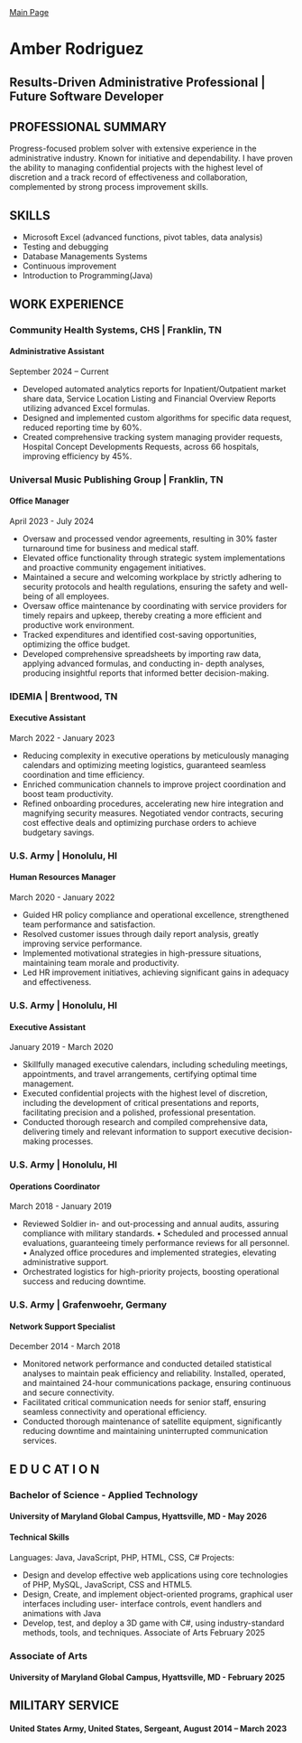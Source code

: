 <body> 
<a href="https://amberkrodriguez.github.io/Portfolio-/">Main Page</a> 
<br>
<h1>Amber Rodriguez</h1>
<h2>Results-Driven Administrative Professional | Future Software Developer</h2>

<h2>PROFESSIONAL SUMMARY</h2>
<p>
Progress-focused problem solver with extensive experience in the administrative industry. Known for initiative and dependability. I have proven the ability to managing confidential projects with the highest level of discretion and a track record of effectiveness and collaboration, complemented by strong process improvement skills.</p>


<h2>SKILLS</h2>
  <ul>
    <li>Microsoft Excel (advanced functions, pivot tables, data analysis)</li>
    <li>Testing and debugging</li>
    <li>Database Managements Systems</li>
    <li>Continuous improvement</li>
    <li>Introduction to Programming(Java)</li>
  </ul>

<h2>WORK EXPERIENCE</h2>

<h3>Community Health Systems, CHS | Franklin, TN</h3>
<h4>Administrative Assistant</h4>
September 2024 – Current<br>
<ul>
  <li>Developed automated analytics reports for Inpatient/Outpatient market share data, Service Location Listing and
  Financial Overview Reports utilizing advanced Excel formulas.</li>
  <li>Designed and implemented custom algorithms for specific data request, reduced reporting time by 60%.</li>
  <li>Created comprehensive tracking system managing provider requests, Hospital Concept Developments Requests, across 66 hospitals, 
    improving efficiency by 45%.</li>
</ul>

<h3>Universal Music Publishing Group | Franklin, TN</h3>
<h4>Office Manager</h4>
April 2023 - July 2024
<ul>
  <li>Oversaw and processed vendor agreements, resulting in 30% faster turnaround time for business and medical staff.</li>
  <li>Elevated office functionality through strategic system implementations and proactive community engagement initiatives.</li>
  <li>Maintained a secure and welcoming workplace by strictly adhering to security protocols and health regulations, ensuring the safety and well-being of all employees.</li>
  <li>Oversaw office maintenance by coordinating with service providers for timely repairs and upkeep, thereby creating a more efficient and productive work environment.</li>
  <li>Tracked expenditures and identified cost-saving opportunities, optimizing the office budget.</li>
  <li>Developed comprehensive spreadsheets by importing raw data, applying advanced formulas, and conducting in-
  depth analyses, producing insightful reports that informed better decision-making.</li>
</ul>

<h3>IDEMIA | Brentwood, TN </h3>
<h4>Executive Assistant</h4>
March 2022 - January 2023 
<ul>
  <li>Reducing complexity in executive operations by meticulously managing calendars and optimizing meeting logistics, guaranteed seamless coordination and time efficiency.</li>
  <li>Enriched communication channels to improve project coordination and boost team productivity.</li>
  <li>Refined onboarding procedures, accelerating new hire integration and magnifying security measures. Negotiated
  vendor contracts, securing cost effective deals and optimizing purchase orders to achieve budgetary savings.</li>
</ul>

<h3>U.S. Army | Honolulu, HI</h3>
<h4>Human Resources Manager</h4>
  March 2020 - January 2022 
 <ul>   
  <li>Guided HR policy compliance and operational excellence, strengthened team performance and satisfaction.</li>
  <li>Resolved customer issues through daily report analysis, greatly improving service performance.</li>
  <li>Implemented motivational strategies in high-pressure situations, maintaining team morale and productivity.</li>
  <li>Led HR improvement initiatives, achieving significant gains in adequacy and effectiveness.</li>
 </ul>
 
<h3>U.S. Army | Honolulu, HI </h3>
<h4>Executive Assistant</h4>
January 2019 - March 2020 
<ul>
  <li>Skillfully managed executive calendars, including scheduling meetings, appointments, and travel arrangements, certifying optimal time management.
  <li>Executed confidential projects with the highest level of discretion, including the development of critical presentations and reports, facilitating precision and a polished, professional presentation.
  <li>Conducted thorough research and compiled comprehensive data, delivering timely and relevant information to support executive decision-making processes.
 </ul>
 
<h3>U.S. Army | Honolulu, HI</h3> 
<h4>Operations Coordinator</h4>
March 2018 - January 2019
<ul>
  <li>Reviewed Soldier in- and out-processing and annual audits, assuring compliance with military standards. • Scheduled and processed annual evaluations, guaranteeing timely performance reviews for all personnel. • Analyzed office procedures and implemented strategies, elevating administrative support.
  <li>Orchestrated logistics for high-priority projects, boosting operational success and reducing downtime.
</ul>

<h3>U.S. Army | Grafenwoehr, Germany</h3>
<h4>Network Support Specialist</h4>
December 2014 - March 2018
<ul>
  <li>Monitored network performance and conducted detailed statistical analyses to maintain peak efficiency and reliability. Installed, operated, and    maintained 24-hour communications package, ensuring continuous and secure connectivity.
  <li>Facilitated critical communication needs for senior staff, ensuring seamless connectivity and operational efficiency.
  <li>Conducted thorough maintenance of satellite equipment, significantly reducing downtime and maintaining uninterrupted communication services.
</ul>


<h2>E D U C AT I O N</h2>

<h3>Bachelor of Science - Applied Technology</h3>
<h4>University of Maryland Global Campus, Hyattsville, MD - May 2026</h4>

<h4>Technical Skills</h4>
Languages: Java, JavaScript, PHP, HTML, CSS, C# Projects:
<ul>
  <li>Design and develop effective web applications using core technologies of PHP, MySQL, JavaScript, CSS and HTML5.</li>
  <li>Design, Create, and implement object-oriented programs, graphical user interfaces including user- interface controls, event handlers and animations with Java</li>
  <li>Develop, test, and deploy a 3D game with C#, using industry-standard methods, tools, and techniques. Associate of Arts February 2025</li>
 </ul>
 
<h3>Associate of Arts</h3>
<h4>University of Maryland Global Campus, Hyattsville, MD - February 2025</h4>


<h2>MILITARY SERVICE</h2>
<h4>United States Army, United States, Sergeant, August 2014 – March 2023</h4>
</p> 



</body>

